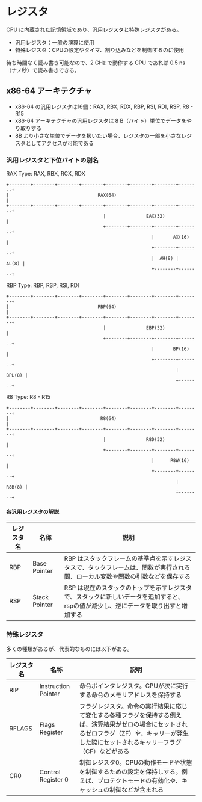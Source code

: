 # レジスタ

CPU に内蔵された記憶領域であり、汎用レジスタと特殊レジスタがある。

- 汎用レジスタ：一般の演算に使用 
- 特殊レジスタ：CPUの設定やタイマ、割り込みなどを制御するのに使用

待ち時間なく読み書き可能なので、2 GHz で動作する CPU であれば 0.5 ns （ナノ秒）で読み書きできる。

## x86-64 アーキテクチャ

- x86-64 の汎用レジスタは16個：RAX, RBX, RDX, RBP, RSI, RDI, RSP, R8 - R15
- x86-64 アーキテクチャの汎用レジスタは 8 B（バイト）単位でデータをやり取りする
- 8B より小さな単位でデータを扱いたい場合、レジスタの一部を小さなレジスタとしてアクセスが可能である

### 汎用レジスタと下位バイトの別名

RAX Type: RAX, RBX, RCX, RDX

```plaintext
+--------+--------+--------+--------+--------+--------+--------+--------+
|                                 RAX(64)                               |
+--------+--------+--------+--------+--------+--------+--------+--------+
                                    |               EAX(32)             |
                                    +--------+--------+--------+--------+
                                                      |       AX(16)    |
                                                      +--------+--------+
                                                      |  AH(8) |  AL(8) |
                                                      +--------+--------+
```

RBP Type: RBP, RSP, RSI, RDI

```plaintext
+--------+--------+--------+--------+--------+--------+--------+--------+
|                                 RBP(64)                               |
+--------+--------+--------+--------+--------+--------+--------+--------+
                                    |               EBP(32)             |
                                    +--------+--------+--------+--------+
                                                      |       BP(16)    |
                                                      +--------+--------+
                                                               | BPL(8) |
                                                               +--------+
```

R8 Type: R8 - R15

```
+--------+--------+--------+--------+--------+--------+--------+--------+
|                                  R8(64)                               |
+--------+--------+--------+--------+--------+--------+--------+--------+
                                    |               R8D(32)             |
                                    +--------+--------+--------+--------+
                                                      |      R8W(16)    |
                                                      +--------+--------+
                                                               | R8B(8) |
                                                               +--------+
```

#### 各汎用レジスタの解説

| レジスタ名 | 名称 | 説明 |
| --- | --- | --- |
| RBP | Base Pointer | RBP はスタックフレームの基準点を示すレジスタスで、タックフレームは、関数が実行される間、ローカル変数や関数の引数などを保存する |
| RSP | Stack Pointer | RSP は現在のスタックのトップを示すレジスタで、スタックに新しいデータを追加すると、rspの値が減少し、逆にデータを取り出すと増加する |

### 特殊レジスタ

多くの種類があるが、代表的なものには以下がある。

| レジスタ名 | 名称 | 説明 |
| --- | --- | --- |
| RIP | Instruction Pointer | 命令ポインタレジスタ。CPUが次に実行する命令のメモリアドレスを保持する|
| RFLAGS | Flags Register | フラグレジスタ。命令の実行結果に応じて変化する各種フラグを保持する例えば、演算結果がゼロの場合にセットされるゼロフラグ（ZF）や、キャリーが発生した際にセットされるキャリーフラグ（CF）などがある |
| CR0 | Control Register 0 | 制御レジスタ0。CPUの動作モードや状態を制御するための設定を保持しする。例えば、プロテクトモードの有効化や、キャッシュの制御などが含まれる |

